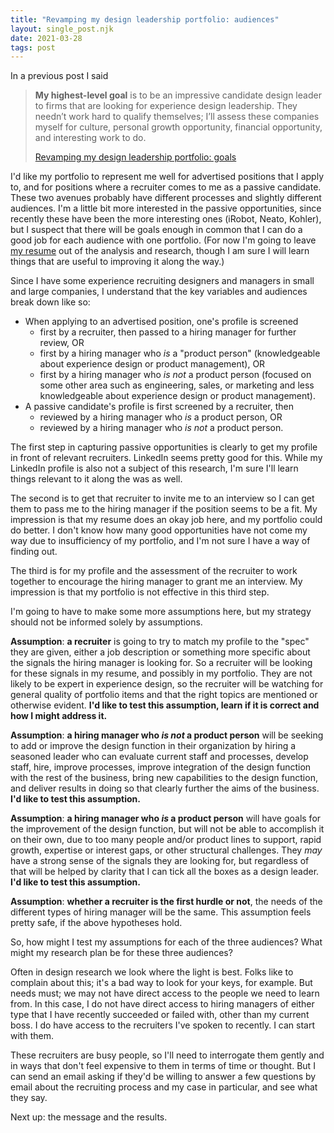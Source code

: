 ```yaml
---
title: "Revamping my design leadership portfolio: audiences"
layout: single_post.njk
date: 2021-03-28
tags: post
---
```


In a previous post I said

> **My highest-level goal** is to be an impressive candidate design leader to firms that are looking for experience design leadership. They needn’t work hard to qualify themselves; I’ll assess these companies myself for culture, personal growth opportunity, financial opportunity, and interesting work to do.
> 
> [Revamping my design leadership portfolio: goals](https://jonplummer.local/2021/02/22/revamping-my-design-leadership-portfolio-goals/)

I'd like my portfolio to represent me well for advertised positions that I apply to, and for positions where a recruiter comes to me as a passive candidate. These two avenues probably have different processes and slightly different audiences. I'm a little bit more interested in the passive opportunities, since recently these have been the more interesting ones (iRobot, Neato, Kohler), but I suspect that there will be goals enough in common that I can do a good job for each audience with one portfolio. (For now I'm going to leave [my resume](https://misc.jonplummer.com/JonPlummer.pdf) out of the analysis and research, though I am sure I will learn things that are useful to improving it along the way.)

Since I have some experience recruiting designers and managers in small and large companies, I understand that the key variables and audiences break down like so:

- When applying to an advertised position, one's profile is screened
    - first by a recruiter, then passed to a hiring manager for further review, OR
    - first by a hiring manager who _is_ a "product person" (knowledgeable about experience design or product management), OR
    - first by a hiring manager who _is not_ a product person (focused on some other area such as engineering, sales, or marketing and less knowledgeable about experience design or product management).
- A passive candidate's profile is first screened by a recruiter, then
    - reviewed by a hiring manager who _is_ a product person, OR
    - reviewed by a hiring manager who _is not_ a product person.

The first step in capturing passive opportunities is clearly to get my profile in front of relevant recruiters. LinkedIn seems pretty good for this. While my LinkedIn profile is also not a subject of this research, I'm sure I'll learn things relevant to it along the was as well.

The second is to get that recruiter to invite me to an interview so I can get them to pass me to the hiring manager if the position seems to be a fit. My impression is that my resume does an okay job here, and my portfolio could do better. I don't know how many good opportunities have not come my way due to insufficiency of my portfolio, and I'm not sure I have a way of finding out.

The third is for my profile and the assessment of the recruiter to work together to encourage the hiring manager to grant me an interview. My impression is that my portfolio is not effective in this third step.

I'm going to have to make some more assumptions here, but my strategy should not be informed solely by assumptions.

**Assumption**: **a recruiter** is going to try to match my profile to the "spec" they are given, either a job description or something more specific about the signals the hiring manager is looking for. So a recruiter will be looking for these signals in my resume, and possibly in my portfolio. They are not likely to be expert in experience design, so the recruiter will be watching for general quality of portfolio items and that the right topics are mentioned or otherwise evident. **I'd like to test this assumption, learn if it is correct and how I might address it.**

**Assumption**: **a hiring manager who _is not_ a product person** will be seeking to add or improve the design function in their organization by hiring a seasoned leader who can evaluate current staff and processes, develop staff, hire, improve processes, improve integration of the design function with the rest of the business, bring new capabilities to the design function, and deliver results in doing so that clearly further the aims of the business. **I'd like to test this assumption.**

**Assumption**: **a hiring manager who _is_ a product person** will have goals for the improvement of the design function, but will not be able to accomplish it on their own, due to too many people and/or product lines to support, rapid growth, expertise or interest gaps, or other structural challenges. They _may_ have a strong sense of the signals they are looking for, but regardless of that will be helped by clarity that I can tick all the boxes as a design leader. **I'd like to test this assumption.**

**Assumption**: **whether a recruiter is the first hurdle or not**, the needs of the different types of hiring manager will be the same. This assumption feels pretty safe, if the above hypotheses hold.

So, how might I test my assumptions for each of the three audiences? What might my research plan be for these three audiences?

Often in design research we look where the light is best. Folks like to complain about this; it's a bad way to look for your keys, for example. But needs must; we may not have direct access to the people we need to learn from. In this case, I do not have direct access to hiring managers of either type that I have recently succeeded or failed with, other than my current boss. I do have access to the recruiters I've spoken to recently. I can start with them.

These recruiters are busy people, so I'll need to interrogate them gently and in ways that don't feel expensive to them in terms of time or thought. But I can send an email asking if they'd be willing to answer a few questions by email about the recruiting process and my case in particular, and see what they say.

Next up: the message and the results.
